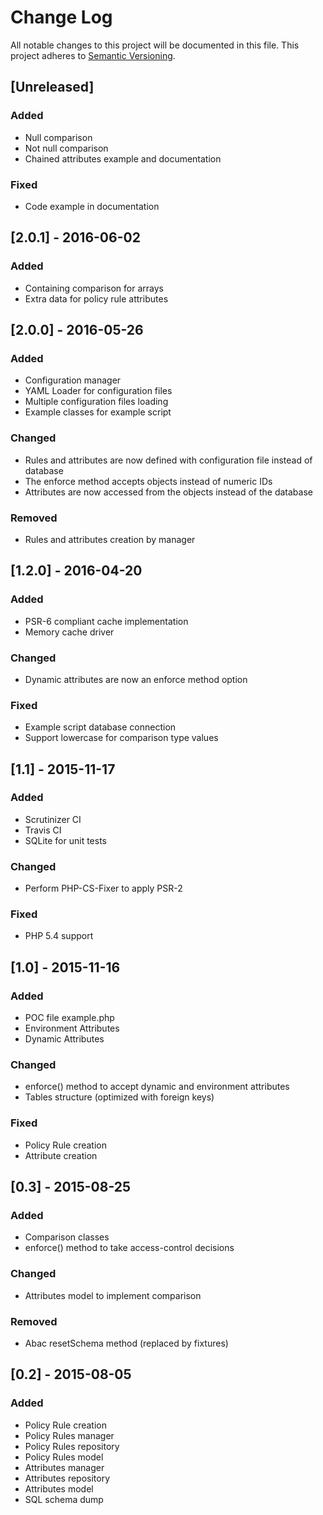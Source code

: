 # Change Log
All notable changes to this project will be documented in this file.
This project adheres to [Semantic Versioning](http://semver.org/).

## [Unreleased]
### Added
- Null comparison
- Not null comparison
- Chained attributes example and documentation

### Fixed
- Code example in documentation

## [2.0.1] - 2016-06-02
### Added
- Containing comparison for arrays
- Extra data for policy rule attributes

## [2.0.0] - 2016-05-26
### Added
- Configuration manager
- YAML Loader for configuration files
- Multiple configuration files loading
- Example classes for example script

### Changed
- Rules and attributes are now defined with configuration file instead of database
- The enforce method accepts objects instead of numeric IDs
- Attributes are now accessed from the objects instead of the database

### Removed
- Rules and attributes creation by manager

## [1.2.0] - 2016-04-20
### Added
- PSR-6 compliant cache implementation
- Memory cache driver

### Changed
- Dynamic attributes are now an enforce method option

### Fixed
- Example script database connection
- Support lowercase for comparison type values

## [1.1] - 2015-11-17
### Added
- Scrutinizer CI
- Travis CI
- SQLite for unit tests

### Changed
- Perform PHP-CS-Fixer to apply PSR-2

### Fixed
- PHP 5.4 support

## [1.0] - 2015-11-16
### Added
* POC file example.php
* Environment Attributes
* Dynamic Attributes

### Changed
* enforce() method to accept dynamic and environment attributes
* Tables structure (optimized with foreign keys)

### Fixed
* Policy Rule creation
* Attribute creation

## [0.3] - 2015-08-25
### Added
* Comparison classes
* enforce() method to take access-control decisions

### Changed
* Attributes model to implement comparison

### Removed
* Abac resetSchema method (replaced by fixtures)

## [0.2] - 2015-08-05
### Added
* Policy Rule creation
* Policy Rules manager
* Policy Rules repository
* Policy Rules model
* Attributes manager
* Attributes repository
* Attributes model
* SQL schema dump
